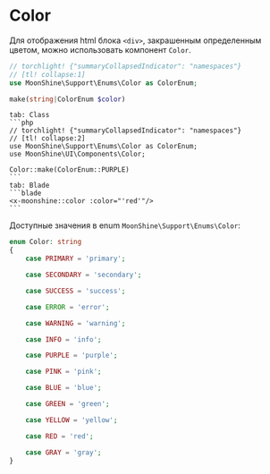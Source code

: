 # Color

Для отображения html блока `<div>`, закрашенным определенным цветом, можно использовать компонент `Color`.

```php
// torchlight! {"summaryCollapsedIndicator": "namespaces"}
// [tl! collapse:1]
use MoonShine\Support\Enums\Color as ColorEnum;

make(string|ColorEnum $color)
```

~~~tabs
tab: Class
```php
// torchlight! {"summaryCollapsedIndicator": "namespaces"}
// [tl! collapse:2]
use MoonShine\Support\Enums\Color as ColorEnum;
use MoonShine\UI\Components\Color;

Color::make(ColorEnum::PURPLE)
```
tab: Blade
```blade
<x-moonshine::color :color="'red'"/>
```
~~~

Доступные значения в enum `MoonShine\Support\Enums\Color`:

```php
enum Color: string
{
    case PRIMARY = 'primary';

    case SECONDARY = 'secondary';

    case SUCCESS = 'success';

    case ERROR = 'error';

    case WARNING = 'warning';

    case INFO = 'info';

    case PURPLE = 'purple';

    case PINK = 'pink';

    case BLUE = 'blue';

    case GREEN = 'green';

    case YELLOW = 'yellow';

    case RED = 'red';

    case GRAY = 'gray';
}
```
